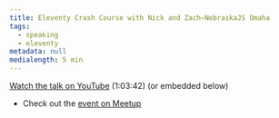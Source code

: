 ```yaml
---
title: Eleventy Crash Course with Nick and Zach—NebraskaJS Omaha
tags:
  - speaking
  - eleventy
metadata: null
medialength: 5 min
---
```


[Watch the talk on YouTube](https://www.youtube.com/watch?v=DC5fP_8Q8uQ) (1:03:42) (or embedded below)

<div class="fullwidth"><youtube-lite-player @slug="DC5fP_8Q8uQ" @label="{{ title }}"></youtube-lite-player></div>

* Check out the [event on Meetup](https://www.meetup.com/nebraskajs/events/dxndfdybccbkb/)

